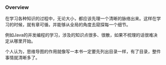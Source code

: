 
### Overview

在学习各种知识的过程中，无论大小，都应该先理一个清晰的脉络出来。这样在学习的时候，就有章可循，并能够从全局的角度去窥探每一个细节。

例如Java的并发编程的学习，涉及的知识点很多、很散，如果不梳理的话很难决定从哪里开始。

个人认为，思维导图的作用就像写一本书一定要先列出目录一样，有了目录，整件事情就清晰多了。
